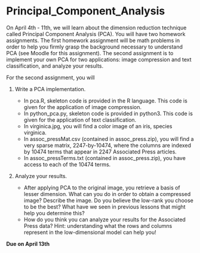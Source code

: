 # Principal_Component_Analysis

On April 4th - 11th, we will learn about the dimension reduction technique called Principal Component Analysis (PCA).  You will have two homework assignments.  The first homework assignment will be math problems in order to help you firmly grasp the background necessary to understand PCA (see Moodle for this assignment).  The second assignment is to implement your own PCA for two applications: image compression and text classification, and analyze your results.

For the second assignment, you will

1. Write a PCA implementation.  
    * In pca.R, skeleton code is provided in the R language.  This code is given for the application of image compression.
    * In python_pca.py, skeleton code is provided in python3.  This code is given for the application of text classification.
    * In virginica.jpg, you will find a color image of an iris, species virginica.
    * In assoc_pressMat.csv (contained in assoc_press.zip), you will find a very sparse matrix, 2247-by-10474, where the columns are indexed by 10474 terms that appear in 2247 Associated Press articles.
    * In assoc_pressTerms.txt (contained in assoc_press.zip), you have access to each of the 10474 terms.

2. Analyze your results.  
    * After applying PCA to the original image, you retrieve a basis of lesser dimension.  What can you do in order to obtain a compressed image?  Describe the image.  Do you believe the low-rank you choose to be the best?  What have we seen in previous lessons that might help you determine this?
    * How do you think you can analyze your results for the Associated Press data?  Hint: understanding what the rows and columns represent in the low-dimensional model can help you!

**Due on April 13th**
